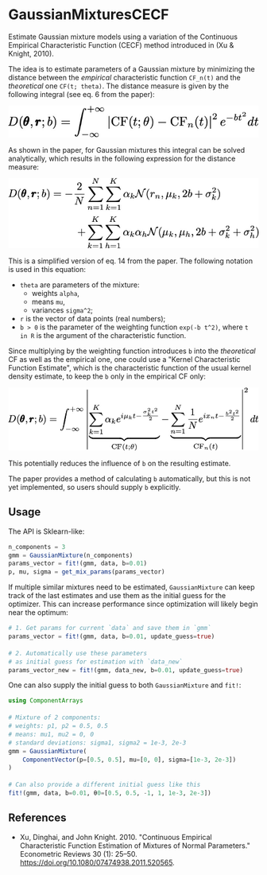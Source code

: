 # GaussianMixturesCECF

Estimate Gaussian mixture models using a variation of the Continuous Empirical Characteristic Function (CECF) method introduced in (Xu & Knight, 2010).

The idea is to estimate parameters of a Gaussian mixture by minimizing the distance between the _empirical_ characteristic function `CF_n(t)` and the _theoretical_ one `CF(t; theta)`. The distance measure is given by the following integral (see eq. 6 from the paper):

![](img/distance.jpeg)

As shown in the paper, for Gaussian mixtures this integral can be solved analytically,
which results in the following expression for the distance measure:

![](img/distance_solved.jpeg)

This is a simplified version of eq. 14 from the paper. The following notation is used in this equation:

- `theta` are parameters of the mixture:
    - weights `alpha`,
    - means `mu`,
    - variances `sigma^2`;
- `r` is the vector of data points (real numbers);
- `b > 0` is the parameter of the weighting function `exp(-b t^2)`, where `t in R` is the argument of the characteristic function.

Since multiplying by the weighting function introduces `b` into the _theoretical_ CF as well as the empirical one, one could use a "Kernel Characteristic Function Estimate", which is the characteristic function of the usual kernel density estimate, to keep the `b` only in the empirical CF only:

![](img/distance_mix.jpeg)

This potentially reduces the influence of `b` on the resulting estimate.

The paper provides a method of calculating `b` automatically, but this is not yet implemented, so users should supply `b` explicitly.

## Usage

The API is Sklearn-like:

```julia
n_components = 3
gmm = GaussianMixture(n_components)
params_vector = fit!(gmm, data, b=0.01)
p, mu, sigma = get_mix_params(params_vector)
```

If multiple similar mixtures need to be estimated, `GaussianMixture` can keep track of the last estimates and use them as the initial guess for the optimizer. This can increase performance since optimization will likely begin near the optimum:

```julia
# 1. Get params for current `data` and save them in `gmm`
params_vector = fit!(gmm, data, b=0.01, update_guess=true)

# 2. Automatically use these parameters
# as initial guess for estimation with `data_new`
params_vector_new = fit!(gmm, data_new, b=0.01, update_guess=true)
```

One can also supply the initial guess to both `GaussianMixture` and `fit!`:

```julia
using ComponentArrays

# Mixture of 2 components:
# weights: p1, p2 = 0.5, 0.5
# means: mu1, mu2 = 0, 0
# standard deviations: sigma1, sigma2 = 1e-3, 2e-3
gmm = GaussianMixture(
    ComponentVector(p=[0.5, 0.5], mu=[0, 0], sigma=[1e-3, 2e-3])
)

# Can also provide a different initial guess like this
fit!(gmm, data, b=0.01, θ0=[0.5, 0.5, -1, 1, 1e-3, 2e-3])
```

## References

- Xu, Dinghai, and John Knight. 2010. "Continuous Empirical Characteristic Function Estimation of Mixtures of Normal Parameters." Econometric Reviews 30 (1): 25–50. <https://doi.org/10.1080/07474938.2011.520565>.
